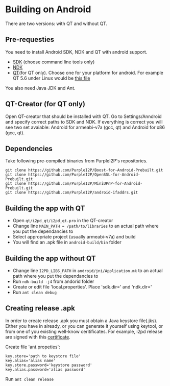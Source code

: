 Building on Android
===================

There are two versions: with QT and without QT.

Pre-requesties
--------------

You need to install Android SDK, NDK  and QT with android support.

- [SDK](https://developer.android.com/studio/index.html) (choose command line tools only)
- [NDK](https://developer.android.com/ndk/downloads/index.html)
- [QT](https://www.qt.io/download-open-source/)(for QT only).
  Choose one for your platform for android. For example QT 5.6 under Linux would be [this file](http://download.qt.io/official_releases/qt/5.6/5.6.1-1/qt-opensource-linux-x64-android-5.6.1-1.run)

You also need Java JDK and Ant.

QT-Creator (for QT only)
------------------------

Open QT-creator that should be installed with QT.
Go to Settings/Anndroid and specify correct paths to SDK and NDK.
If everything is correct you will see two set avaiable:
Android for armeabi-v7a (gcc, qt) and Android for x86 (gcc, qt).

Dependencies
--------------

Take following pre-compiled binaries from PurpleI2P's repositories.

	git clone https://github.com/PurpleI2P/Boost-for-Android-Prebuilt.git
	git clone https://github.com/PurpleI2P/OpenSSL-for-Android-Prebuilt.git
	git clone https://github.com/PurpleI2P/MiniUPnP-for-Android-Prebuilt.git
	git clone https://github.com/PurpleI2P/android-ifaddrs.git

Building the app with QT
------------------------

- Open `qt/i2pd_qt/i2pd_qt.pro` in the QT-creator
- Change line `MAIN_PATH = /path/to/libraries` to an actual path where you put the dependancies to
- Select appropriate project (usually armeabi-v7a) and build
- You will find an .apk file in `android-build/bin` folder

Building the app without QT
---------------------------

- Change line `I2PD_LIBS_PATH` in `android/jni/Application.mk` to an actual path where you put the dependancies to
- Run `ndk-build -j4` from andorid folder
- Create or edit file 'local.properties'. Place 'sdk.dir=<path to SDK>' and 'ndk.dir=<path to NDK>'
- Run `ant clean debug`

Creating release .apk
----------------------

In order to create release .apk you must obtain a Java keystore file(.jks). Either you have in already, or you can generate it yourself using keytool, or from one of you existing well-know ceritificates.
For example, i2pd release are signed with this [certificate](https://github.com/PurpleI2P/i2pd/blob/openssl/contrib/certificates/router/orignal_at_mail.i2p.crt).

Create file 'ant.propeties':

	key.store='path to keystore file'
	key.alias='alias name'
	key.store.password='keystore password'
	key.alias.password='alias password'

Run `ant clean release`
